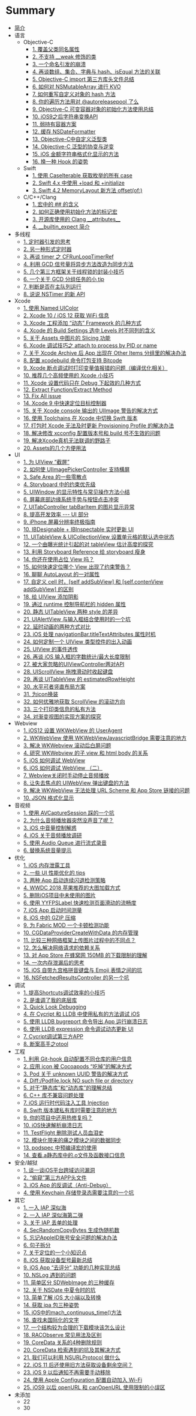 # Summary

* [简介](README.md)
* 语言
  * Objective-C
    * [1. 覆盖父类同名属性](content/10/content.md)
    * [2. 不支持 \_\_weak 修饰的类](content/14/content.md)
    * [3. 一个命名引发的崩溃](content/31/content.md)
    * [4. 再谈数组、集合、字典与 hash、isEqual 方法的关联](content/62/content.md)
    * [5. Objective-C import 第三方库头文件总结](content/85/content.md)
    * [6. 如何对 NSMutableArray 进行 KVO](content/107/content.md)
    * [7. 如何重写自定义对象的 hash 方法](content/112/content.md)
    * [8. 你的遍历方法用对 @autoreleasepool 了么](content/119/content.md)
    * [9. Objective-C 可变容器对象的初始化方法使用总结](content/124/content.md)
    * [10. iOS9之后字符串变换API](content/132/content.md)
    * [11. 弱持有容器方案](content/159/content.md)
    * [12. 缓存 NSDateFormatter](content/162/content.md)
    * [13. Objective-C中自定义泛型类](content/165/content.md)
    * [14. Objective-C 泛型的协变与逆变](content/166/content.md)
    * [15. iOS 金额字符串格式化显示的方法](content/44/content.md)
    * [16. 换一种 Hook 的姿势](content/156/content.md)
  * Swift
    * [1. 使用 CaseIterable 获取枚举的所有 case](content/4/content.md)
    * [2. Swift 4.x 中使用 +load 和 +initialize](content/7/content.md)
    * [3. Swift 4.2 MemoryLayout 新方法 offset\(of:\)](content/20/content.md)
  * C/C++/Clang
    * [1. 宏中的 \#\# 的含义](content/92/content.md)
    * [2. 如何正确使用初始化方法的标记宏](content/106/content.md)
    * [3. 开源库使用的 Clang \_\_attributes\_\_](content/38/content.md)
    * [4. \_\_builtin\_expect 简介](content/138/content.md)
* 多线程
  * [1. 定时器引发的思考](content/160/content.md)
  * [2. 另一种形式定时器](content/161/content.md)
  * [3. 再谈 timer 之 CFRunLoopTimerRef](content/167/content.md)
  * [4. 利用 GCD 信号量将异步方法改造为同步方法](content/35/content.md)
  * [5. 几个第三方框架关于线程锁的封装小技巧](content/45/content.md)
  * [6. 一个关于 GCD 分组任务的小 tip](content/74/content.md)
  * [7. 判断是否在主队列运行](content/95/content.md)
  * [8. 说说 NSTimer 的新 API](content/121/content.md)
* Xcode
  * [1. 使用 Named UIColor](content/1/content.md)
  * [2. Xcode 10 / iOS 12 获取 WiFi 信息](content/6/content.md)
  * [3. Xcode 工程添加 “动态” Framework 的几种方式](content/13/content.md)
  * [4. Xcode 的 Build Settings 选中 Levels 时不同列的含义](content/19/content.md)
  * [5. 关于 Assets 中图片的 Slicing 功能](content/30/content.md)
  * [6. Xcode 调试技巧之 attach to process by PID or name](content/32/content.md)
  * [7. 关于 Xcode Archive 后 App 出现在 Other Items 分组里的解决办法](content/49/content.md)
  * [8. 配置 xcodebuild 命令打包支持 Bitcode](content/72/content.md)
  * [9. Xcode 断点调试时打印变量值报错的问题（编译优化相关）](content/78/content.md)
  * [10. 推荐几个高频使用的 Xcode 小技巧](content/86/content.md)
  * [11. Xcode 设置代码只在 Debug 下起效的几种方式](content/88/content.md)
  * [12. Extract Function/Extract Method](content/96/content.md)
  * [13. Fix All issue](content/111/content.md)
  * [14. Xcode 9 中快速定位目标控制器](content/130/content.md)
  * [15. 关于 Xcode console 输出的 UIImage 警告的解决方式](content/133/content.md)
  * [16. 使用 Toolchains 在 Xcode 中切换 Swift 版本](content/136/content.md)
  * [17. 打包时 Xcode 无法及时更新 Provisioning Profile 的解决办法](content/152/content.md)
  * [18. 解决修改 xcconfig 配置版本号和 build 号不生效的问题](content/157/content.md)
  * [19. 解决Xcode真机无法联调的野路子](content/168/content.md)
  * [20. Assets的几个方便用法](content/81/content.md)
* UI
  * [1. 为 UIView “截屏”](content/9/content.md)
  * [2. 如何使 UIImagePickerController 支持横屏](content/16/content.md)
  * [3. Safe Area 的一些零散点](content/18/content.md)
  * [4. Storyboard 中的约束优先级](content/26/content.md)
  * [5. UIWindow 的显示特性与常见操作方法小结](content/27/content.md)
  * [6. 屏幕底部边缘系统手势与按钮点击冲突](content/28/content.md)
  * [7. UITabController tabBarItem 的图片显示异常](content/29/content.md)
  * [8. 提高开发效率 --- UI 部分](content/36/content.md)
  * [9. iPhone 屏幕分辨率终极指南](content/40/content.md)
  * [10. IBDesignable + IBInspectable 实时更新 UI](content/41/content.md)
  * [11. UITableView & UICollectionView 设置单元格的默认选中状态](content/42/content.md)
  * [12. 一个由曝光统计引起的对 tableView 估计高度的探究](content/46/content.md)
  * [13. 利用 Storyboard Reference 给 storyboard 瘦身](content/51/content.md)
  * [14. 你还在使用占位 View 吗？](content/56/content.md)
  * [15. 如何快速定位哪个 View 出现了约束警告？](content/58/content.md)
  * [16. 聊聊 AutoLayout 的一对属性](content/59/content.md)
  * [17. 自定义 cell 时，\[self addSubView\] 和 \[self.contenView addSubView\] 的区别](content/60/content.md)
  * [18. 给 UIView 添加阴影](content/64/content.md)
  * [19. 通过 runtime 控制导航栏的 hidden 属性](content/66/content.md)
  * [20. 静态 UITableView 两种 style 的差异](content/69/content.md)
  * [21. UIAlertView 与输入框结合使用时的一个坑](content/76/content.md)
  * [22. 延时动画的两种方式对比](content/87/content.md)
  * [23. iOS 处理 navigationBar.titleTextAttributes 属性时机](content/93/content.md)
  * [24. 如何定制一个 UIView 类型控件的出入动画](content/98/content.md)
  * [25. UIView 的事件透传](content/99/content.md)
  * [26. 再谈 iOS 输入框的字数统计/最大长度限制](content/102/content.md)
  * [27. 被大家忽略的UIViewController两对API](content/103/content.md)
  * [28. UIScrollView 拖拽滑动时收起键盘](content/104/content.md)
  * [29. 再谈 UITableView 的 estimatedRowHeight](content/115/content.md)
  * [30. 水平可者竖直布局方案](content/125/content.md)
  * [31. 为icon换装](content/128/content.md)
  * [32. 如何优雅地获取 ScrollView 的滚动方向](content/134/content.md)
  * [33. 三个打印类信息的私有方法](content/155/content.md)
  * [34. 对渐变视图的实现方案的探究](content/108/content.md)
* Webview
  * [1. iOS12 设置 WKWebView 的 UserAgent](content/39/content.md)
  * [2. WKWebView 使用 WKWebViewJavascriptBridge 需要注意的地方](content/37/content.md)
  * [3. 解决 WKWebview 滚动后白屏问题](content/33/content.md)
  * [4. 研究 WKWebview 的子 view 和 html body 的关系](content/15/content.md)
  * [5. iOS 如何调试 WebView](content/105/content.md)
  * [6. iOS 如何调试 WebView （二）](content/100/content.md)
  * [7. Webview关闭时手动停止音频播放](content/131/content.md)
  * [8. 让失去焦点的 UIWebView 弹出键盘的方法](content/135/content.md)
  * [9. 解决 WKWebView 无法处理 URL Scheme 和 App Store 链接的问题](content/164/content.md)
  * [10. JSON 格式化显示](content/22/content.md)
* 音视频
  * [1. 使用 AVCaptureSession 踩的一个坑](content/144/content.md)
  * [2. 为什么音频播放器突然没声音了呢？](content/145/content.md)
  * [3. iOS 中音量控制解惑](content/146/content.md)
  * [4. iOS 关于音频播放调研](content/147/content.md)
  * [5. 使用 Audio Queue 进行流式录音](content/21/content.md)
  * [6. 替换系统音量提示](content/118/content.md)
* 优化
  * [1. iOS 内存泄露工具](content/68/content.md)
  * [2. 一些 UI 性能优化的 tips](content/79/content.md)
  * [3. 两种 App 启动连续闪退检测策略](content/82/content.md)
  * [4. WWDC 2018 苹果推荐的大图加载方式](content/83/content.md)
  * [5. 删除iOS项目中未使用的图片](content/94/content.md)
  * [6. 使用 YYFPSLabel 快速检测页面滑动的流畅度](content/120/content.md)
  * [7. iOS App 启动时间测量](content/50/content.md)
  * [8. iOS 中的 GZIP 压缩](content/3/content.md)
  * [9. 为 Fabric MOD 一个卡顿检测功能](content/23/content.md)
  * [10. CGDataProviderCreateWithData 的内存管理](content/48/content.md)
  * [11. 比较三种网络框架上传图片过程中的不同点？](content/65/content.md)
  * [12. 怎么解决网络请求的依赖关系](content/70/content.md)
  * [13. 对 App Store 在蜂窝网 150MB 的下载限制的理解](content/71/content.md)
  * [14. 一次内存泄漏后的思考](content/75/content.md)
  * [15. iOS 自带九宫格拼音键盘与 Emoji 表情之间的坑](content/110/content.md)
  * [16. NSFetchedResultsController 的另一个坑](content/113/content.md)
* 调试
  * [1. 提高Shortcuts调试效率的小技巧](content/77/content.md)
  * [2. 是谁调了我的底层库](content/90/content.md)
  * [3. Quick Look Debugging](content/116/content.md)
  * [4. 在 Cycript 和 LLDB 中使用私有的方法调试 iOS](content/117/content.md)
  * [5. 使用 LLDB bugreport 命令导出 App 运行崩溃日志](content/129/content.md)
  * [6. 使用 LLDB expression 命令调试动态更新 UI](content/140/content.md)
  * [7. Cycript调试第三方APP](content/141/content.md)
  * [8. 断案高手之otool](content/149/content.md)
* 工程
  * [1. 利用 Git-hook 自动配置不同仓库的用户信息](content/153/content.md)
  * [2. 应用 icon 被 Cocoapods “吃掉”的解决方式](content/154/content.md)
  * [3. Pod 关于 unknown UUID 警告的解决方式](content/163/content.md)
  * [4. Diff:/Podfile.lock NO such file or directory](content/2/content.md)
  * [5. 对于“静态库”和“动态库”的理解总结](content/12/content.md)
  * [6. C++ 库不兼容问题处理](content/54/content.md)
  * [7. iOS 运行时代码注入工具 Injection](content/53/content.md)
  * [8. Swift 版本建私有库时需要注意的地方](content/73/content.md)
  * [9. 你的项目中还用热修复吗？](content/80/content.md)
  * [10. iOS快速解析崩溃日志](content/91/content.md)
  * [11. TestFlight 删除测试人员血泪史](content/114/content.md)
  * [12. 模块化带来的痛之模块之间的数据同步](content/122/content.md)
  * [13. podspec 中预编译宏的使用](content/142/content.md)
  * [14. 查看.a静态库中的.o文件及函数接口信息](content/143/content.md)
* 安全/越狱
  * [1. 谈一谈iOS平台跨域访问漏洞](content/158/content.md)
  * [2. “偷窥”第三方APP头文件](content/151/content.md)
  * [3. iOS App 的反调试（Anti-Debug）](content/57/content.md)
  * [4. 使用 Keychain 存储登录态需要注意的一个坑](content/63/content.md)
* 其它
  * [1. 一入 IAP 深似海](content/43/content.md)
  * [2. 一入 IAP 深似海第二弹](content/5/content.md)
  * [3. 关于 IAP 丢单的处理](content/67/content.md)
  * [4. SecRandomCopyBytes 生成伪随机数](content/8/content.md)
  * [5. 忘记AppleID账号安全问题的解决办法](content/11/content.md)
  * [6. 句子拆分](content/17/content.md)
  * [7. 关于定位的一个小知识点](content/24/content.md)
  * [8. iOS 获取设备型号最新总结](content/25/content.md)
  * [9. iOS App “去评分” 功能的几种实现总结](content/34/content.md)
  * [10. NSLog 遇到的问题](content/47/content.md)
  * [11. 简单区分 SDWebImage 的三种缓存](content/52/content.md)
  * [12. 关于 NSDate 中夏令时的坑](content/55/content.md)
  * [13. 简单了解 iOS 大小端以及转换](content/61/content.md)
  * [14. 获取 ipa 包三种姿势](content/84/content.md)
  * [15. iOS中的mach\_continuous\_time\(\)方法](content/89/content.md)
  * [16. 查找未国际化的文字](content/97/content.md)
  * [17. 一个结构较为合理的下载模块该怎么设计](content/101/content.md)
  * [18. RACObserve 常见用法及区别](content/109/content.md)
  * [19. CoreData 关系的4种删除规则](content/123/content.md)
  * [20. CoreData 检索遇到的坑及其解决方式](content/127/content.md)
  * [21. 我们可以利用 NSURLProtocol 做什么](content/126/content.md)
  * [22. iOS 11 后还使用旧方法获取设备剩余空间？](content/137/content.md)
  * [23. iOS 9 以后通知不再需要手动移除](content/139/content.md)
  * [24. 使用 Apple Configuration 配置自动加入 Wi-Fi](content/148/content.md)
  * [25. iOS9 以后 openURL 和 canOpenURL 使用限制的小误区](content/150/content.md)
* 未添加
  * 22
  * 30 

